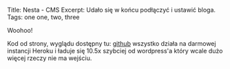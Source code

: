 Title: Nesta - CMS
Excerpt: Udało się w końcu podłączyć i ustawić bloga.
Tags: one one, two, three

Woohoo!

Kod od strony, wyglądu dostępny tu: [github](https://github.com/arathunku/arathunku.com) wszystko działa na darmowej instancji Heroku i ładuje się 10.5x szybciej od wordpress'a który wcale dużo więcej rzeczy nie ma wejściu. 